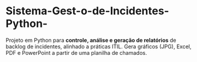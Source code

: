 # Sistema-Gest-o-de-Incidentes-Python-
Projeto em Python para **controle, análise e geração de relatórios** de backlog de incidentes, alinhado a práticas ITIL. Gera gráficos (JPG), Excel, PDF e PowerPoint a partir de uma planilha de chamados.
